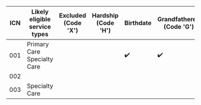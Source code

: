 | ICN | Likely eligible service types | Excluded (Code 'X') | Hardship (Code 'H') | Birthdate  | Grandfathered (Code 'G') | No full service facility (Code 'N') | Geocoding status | Nearest facility (minutes) | PACT status |
|------------|-------------|-----------|--------|------------|---------------------------------|----------------|------------|-------|---------|
|001|Primary Care <br> Specialty Care|||✔️|✔️||<30|None|
|002||||||Incomplete|30 - 60|Active|
|003|Specialty Care||||||>60|Pending|